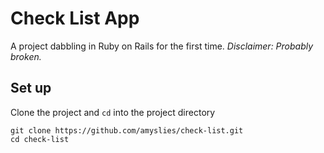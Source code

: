 # Check List App

A project dabbling in Ruby on Rails for the first time. <i>Disclaimer: Probably broken.</i>

## Set up

Clone the project and `cd` into the project directory
```
git clone https://github.com/amyslies/check-list.git
cd check-list
```
